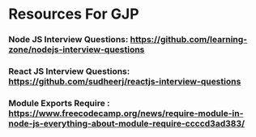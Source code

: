 # Resources For GJP 

### Node  JS Interview Questions:  https://github.com/learning-zone/nodejs-interview-questions <br>
### React JS Interview Questions:  https://github.com/sudheerj/reactjs-interview-questions <br>
### Module Exports Require :       https://www.freecodecamp.org/news/require-module-in-node-js-everything-about-module-require-ccccd3ad383/ <br>
